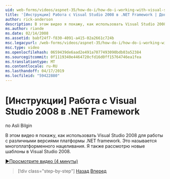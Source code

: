 ```yaml
---
uid: web-forms/videos/aspnet-35/how-do-i/how-do-i-working-with-visual-studio-2008-net-framework
title: '[Инструкции] Работа с Visual Studio 2008 в .NET Framework | Документация Майкрософт'
author: rick-anderson
description: В этом видео я покажу, как использовать Visual Studio 2008 для работы с различными версиями платформы .NET framework. Это называется многоплатформенного нацеливания. Я также будет...
ms.author: riande
ms.date: 02/14/2008
ms.assetid: babf24f7-f830-4091-a415-02a2661c724b
msc.legacyurl: /web-forms/videos/aspnet-35/how-do-i/how-do-i-working-with-visual-studio-2008-net-framework
msc.type: video
ms.openlocfilehash: 0659439de6aad2e491a7077493090bdb03a52384
ms.sourcegitcommit: 0f1119340e4464720cfd16d0ff15764746ea1fea
ms.translationtype: MT
ms.contentlocale: ru-RU
ms.lasthandoff: 04/17/2019
ms.locfileid: "59422880"
---
```

# <a name="how-do-i-working-with-visual-studio-2008-net-framework"></a>[Инструкции] Работа с Visual Studio 2008 в .NET Framework

по Asli Bilgin

В этом видео я покажу, как использовать Visual Studio 2008 для работы с различными версиями платформы .NET framework. Это называется многоплатформенного нацеливания. Я также рассмотрю новые шаблоны в Visual Studio 2008.

[&#9654;Просмотрите видео (4 минуты)](https://channel9.msdn.com/Blogs/ASP-NET-Site-Videos/how-do-i-working-with-visual-studio-2008-net-framework)

> [!div class="step-by-step"]
> [Назад](how-do-i-cascading-style-sheets-in-visual-studio-2008.md)
> [Вперед](how-do-i-adding-elements-to-a-css-file-and-create-new-css-on-the-fly.md)
